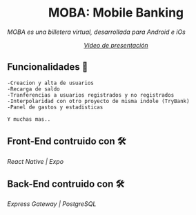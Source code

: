 <h1 align="center"> MOBA: Mobile Banking</h1>

_MOBA es una billetera virtual, desarrollada para Android e iOs_

_<p align="center">[Video de presentación](https://www.youtube.com/watch?v=fs4kmvSOWmg)</p>_

## Funcionalidades 🚀
```
-Creacion y alta de usuarios
-Recarga de saldo
-Tranferencias a usuarios registrados y no registrados
-Interpolaridad con otro proyecto de misma indole (TryBank)
-Panel de gastos y estadisticas

Y muchas mas..
```

## Front-End contruido con 🛠️

_React Native | Expo_

## Back-End contruido con 🛠️

_Express Gateway | PostgreSQL_

